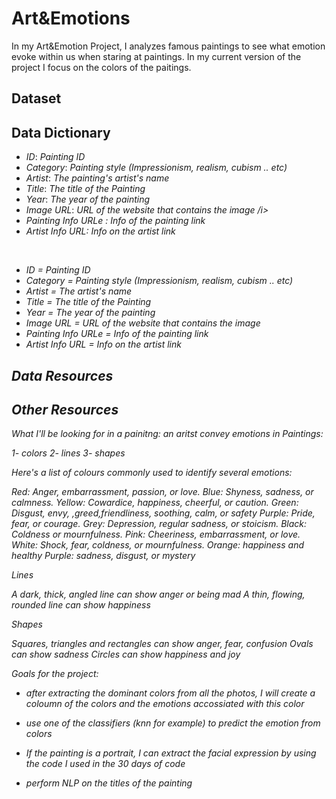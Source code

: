 # Art&Emotions
In my Art&Emotion Project, I analyzes famous paintings to see what emotion evoke within us when staring at paintings. In my current version of the project I focus on the colors of the paitings.  


## Dataset


## Data Dictionary 

<ul>
<li><i>ID</i>:    <i>Painting ID</i></li>
<li><i>Category</i>: <i>Painting style (Impressionism, realism, cubism .. etc)</i></li>
<li><i>Artist</i>: <i>The painting's artist's name</i></li>
<li><i>Title</i>: <i>The title of the Painting </i></li>
<li><i>Year</i>: <i>The year of the painting</i></li>
<li><i>Image URL</i>: <i>URL of the website that contains the image /i></li>
<li><i>Painting Info URLe </i>: <i>Info of the painting link</i></li>
<li><i>Artist Info URL</i>: <i>Info on the artist link </i></li>


</ul>
<br>


- ID = Painting ID
- Category = Painting style (Impressionism, realism, cubism .. etc)
- Artist = The artist's name
- Title =  The title of the Painting 
- Year = The year of the painting                 
- Image URL = URL of the website that contains the image           
- Painting Info URLe =  Info of the painting link              
- Artist Info URL = Info on the artist link                          

## Data Resources


## Other Resources

What I'll be looking for in a painitng: an aritst convey emotions in Paintings:

1- colors
2- lines
3- shapes




Here's a list of colours commonly used to identify several emotions:

Red: Anger, embarrassment, passion, or love.
Blue: Shyness, sadness, or calmness.
Yellow: Cowardice, happiness, cheerful, or caution.
Green: Disgust, envy, ,greed,friendliness, soothing, calm, or safety
Purple: Pride, fear, or courage.
Grey: Depression, regular sadness, or stoicism.
Black: Coldness or mournfulness.
Pink: Cheeriness, embarrassment, or love.
White: Shock, fear, coldness, or mournfulness.
Orange: happiness and healthy
Purple: sadness, disgust, or mystery


Lines

A dark, thick, angled line can show anger or being mad
A thin, flowing, rounded line can show happiness


Shapes

Squares, triangles and rectangles can show anger, fear, confusion
Ovals can show sadness
Circles can show happiness and joy


Goals for the project:

- after extracting the dominant colors from all the photos, I will create a coloumn of the colors and the emotions accossiated with this color
- use one of the classifiers (knn for example) to predict the emotion from colors

- If the painting is a portrait, I can extract the facial expression by using the code I used in the 30 days of code

- perform NLP on the titles of the painting 
